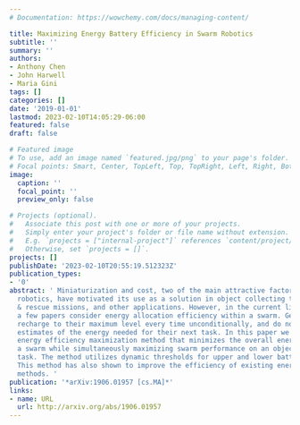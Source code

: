 ```yaml
---
# Documentation: https://wowchemy.com/docs/managing-content/

title: Maximizing Energy Battery Efficiency in Swarm Robotics
subtitle: ''
summary: ''
authors:
- Anthony Chen
- John Harwell
- Maria Gini
tags: []
categories: []
date: '2019-01-01'
lastmod: 2023-02-10T14:05:29-06:00
featured: false
draft: false

# Featured image
# To use, add an image named `featured.jpg/png` to your page's folder.
# Focal points: Smart, Center, TopLeft, Top, TopRight, Left, Right, BottomLeft, Bottom, BottomRight.
image:
  caption: ''
  focal_point: ''
  preview_only: false

# Projects (optional).
#   Associate this post with one or more of your projects.
#   Simply enter your project's folder or file name without extension.
#   E.g. `projects = ["internal-project"]` references `content/project/deep-learning/index.md`.
#   Otherwise, set `projects = []`.
projects: []
publishDate: '2023-02-10T20:55:19.512323Z'
publication_types:
- '0'
abstract: ' Miniaturization and cost, two of the main attractive factors of swarm
  robotics, have motivated its use as a solution in object collecting tasks, search
  & rescue missions, and other applications. However, in the current literature only
  a few papers consider energy allocation efficiency within a swarm. Generally, robots
  recharge to their maximum level every time unconditionally, and do not incorporate
  estimates of the energy needed for their next task. In this paper we present an
  energy efficiency maximization method that minimizes the overall energy cost within
  a swarm while simultaneously maximizing swarm performance on an object gathering
  task. The method utilizes dynamic thresholds for upper and lower battery limits.
  This method has also shown to improve the efficiency of existing energy management
  methods. '
publication: '*arXiv:1906.01957 [cs.MA]*'
links:
- name: URL
  url: http://arxiv.org/abs/1906.01957
---
```

